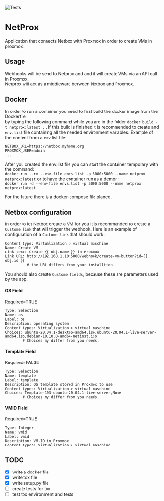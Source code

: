 ![Tests](https://github.com/chris8838/netprox/actions/workflows/base_checks.yml/badge.svg)

# NetProx  
Application that connects Netbox with Proxmox in order to create VMs in proxmox.

## Usage  

Webhooks will be send to Netprox and and it will create VMs via an API call in Proxmox.  
Netprox will act as a middleware between Netbox and Proxmox.

## Docker
In order to run a container you need to first build the docker image from the Dockerfile   
by typing the following command while you are in the folder `docker build -t netprox:latest .` .
If this build is finished it is recommended to create and `env.list` file containing all the needed environment variables.
Example of the content from a env.list file:
``` 
NETBOX_URL=https://netbox.myhome.org
PROXMOX_USER=admin
...
```
After you created the env.list file you can start the container temporary with the command:   
`docker run --rm --env-file envs.list -p 5000:5000 --name netprox netprox:latest`
or to have the container run as a demon:  
`docker run -d --env-file envs.list -p 5000:5000 --name netprox netprox:latest`

For the future there is a docker-compose file planed. 

## Netbox configuration

In order to let Netbox create a VM for you it is recommanded to 
create a `Custome link` that will trigger the webhook.
Here is an example of configuration of a `Custome link` that should work:
```
Content type: Virtualization > virtual maschine
Name: Create VM
Link text: Create {{ obj.name }} in Proxmox
Link URL: http://192.168.1.10:5000/webhook/create-vm-button?id={{ obj.id }} 
          # the URL differs from your installtion
```
You should also create `Custome fields`, because these are parameters used by the app.


#### OS Field
Required=TRUE  

```
Type: Selection
Name: os
Label: os
Description: operating system
Content types: Virtualization > virtual maschine
Choices: ubuntu-20.04.1-desktop-amd64.iso,ubuntu-20.04.1-live-server-amd64.iso,debian-10.10.0-amd64-netinst.iso
        # Choices my differ from you needs.
```
#### Template Field
Required=FALSE  
```
Type: Selection
Name: template
Label: template
Description: OS template stored in Proxmox to use
Content types: Virtualization > virtual maschine
Choices: Template-103-ubuntu-20.04.1-live-server,None
        # Choices my differ from you needs.
```

#### VMID Field
Required=TRUE  

```
Type: Integer
Name: vmid
Label: vmid
Description: VM-ID in Proxmox
Content types: Virtualization > virtual maschine

```

## TODO  

- [X] write a docker file 
- [X] write tox file
- [X] write setup.py file
- [ ] create tests for tox
- [ ] test tox environment and tests